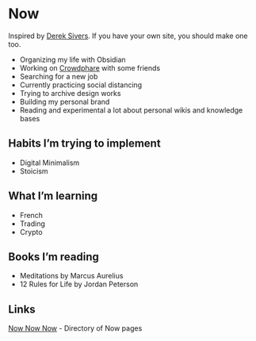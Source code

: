 # Now

Inspired by [Derek Sivers](https://sivers.org/nowff). If you have your own site, you should make one too.

- Organizing my life with Obsidian
- Working on [Crowdphare](www.crowdphare.com) with some friends
- Searching for a new job
- Currently practicing social distancing
- Trying to archive design works
- Building my personal brand
- Reading and experimental a lot about personal wikis and knowledge bases

## Habits I’m trying to implement

- Digital Minimalism
- Stoicism

## What I’m learning

- French
- Trading
- Crypto

## Books I’m reading

- Meditations by Marcus Aurelius
- 12 Rules for Life by Jordan Peterson

## Links

[Now Now Now](https://nownownow.com/) - Directory of Now pages
